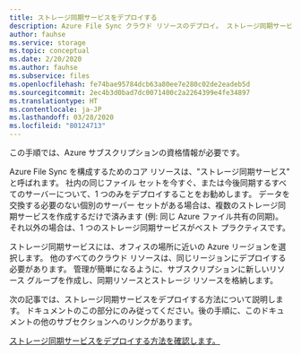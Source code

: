 ```yaml
---
title: ストレージ同期サービスをデプロイする
description: Azure File Sync クラウド リソースのデプロイ。 ストレージ同期サービス。 移行ドキュメント間で共有する共通のテキスト ブロック。
author: fauhse
ms.service: storage
ms.topic: conceptual
ms.date: 2/20/2020
ms.author: fauhse
ms.subservice: files
ms.openlocfilehash: fe74bae95784dcb63a80ee7e280c02de2eadeb5d
ms.sourcegitcommit: 2ec4b3d0bad7dc0071400c2a2264399e4fe34897
ms.translationtype: HT
ms.contentlocale: ja-JP
ms.lasthandoff: 03/28/2020
ms.locfileid: "80124713"
---
```

この手順では、Azure サブスクリプションの資格情報が必要です。

Azure File Sync を構成するためのコア リソースは、"ストレージ同期サービス" と呼ばれます。
社内の同じファイル セットを今すぐ、または今後同期するすべてのサーバーについて、1 つのみをデプロイすることをお勧めします。 データを交換する必要のない個別のサーバー セットがある場合は、複数のストレージ同期サービスを作成するだけで済みます (例: 同じ Azure ファイル共有の同期)。 それ以外の場合は、1 つのストレージ同期サービスがベスト プラクティスです。

ストレージ同期サービスには、オフィスの場所に近いの Azure リージョンを選択します。 他のすべてのクラウド リソースは、同じリージョンにデプロイする必要があります。
管理が簡単になるように、サブスクリプションに新しいリソース グループを作成し、同期リソースとストレージ リソースを格納します。

次の記事では、ストレージ同期サービスをデプロイする方法について説明します。 ドキュメントのこの部分にのみ従ってください。後の手順に、このドキュメントの他のサブセクションへのリンクがあります。

[ストレージ同期サービスをデプロイする方法を確認します。](../articles/storage/files/storage-sync-files-deployment-guide.md#deploy-the-storage-sync-service)
